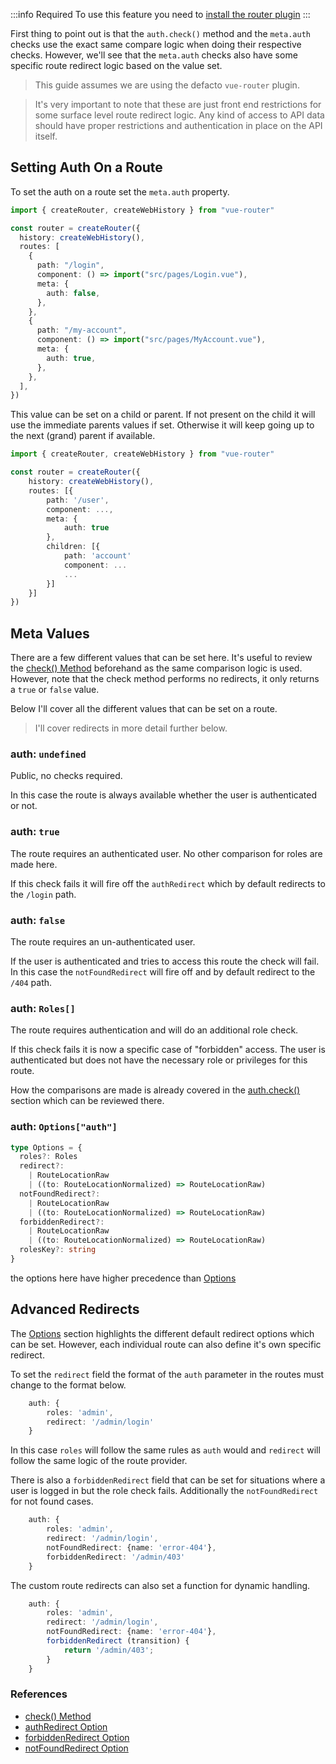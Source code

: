 :::info Required
To use this feature you need to [install the router plugin](/guide/plugins.html#router-plugin)
:::

First thing to point out is that the `auth.check()` method and the `meta.auth` checks use the exact same compare logic when doing their respective checks. However, we'll see that the `meta.auth` checks also have some specific route redirect logic based on the value set.

> This guide assumes we are using the defacto `vue-router` plugin.

> It's very important to note that these are just front end restrictions for some surface level route redirect logic. Any kind of access to API data should have proper restrictions and authentication in place on the API itself.

## Setting Auth On a Route

To set the auth on a route set the `meta.auth` property.

```ts
import { createRouter, createWebHistory } from "vue-router"

const router = createRouter({
  history: createWebHistory(),
  routes: [
    {
      path: "/login",
      component: () => import("src/pages/Login.vue"),
      meta: {
        auth: false,
      },
    },
    {
      path: "/my-account",
      component: () => import("src/pages/MyAccount.vue"),
      meta: {
        auth: true,
      },
    },
  ],
})
```

This value can be set on a child or parent. If not present on the child it will use the immediate parents values if set. Otherwise it will keep going up to the next (grand) parent if available.

```ts
import { createRouter, createWebHistory } from "vue-router"

const router = createRouter({
    history: createWebHistory(),
    routes: [{
        path: '/user',
        component: ...,
        meta: {
            auth: true
        },
        children: [{
            path: 'account'
            component: ...
            ...
        }]
    }]
})
```

## Meta Values

There are a few different values that can be set here. It's useful to review the [check() Method](/methods/init#check) beforehand as the same comparison logic is used. However, note that the check method performs no redirects, it only returns a `true` or `false` value.

Below I'll cover all the different values that can be set on a route.

> I'll cover redirects in more detail further below.

### auth: `undefined`

Public, no checks required.

In this case the route is always available whether the user is authenticated or not.

### auth: `true`

The route requires an authenticated user. No other comparison for roles are made here.

If this check fails it will fire off the `authRedirect` which by default redirects to the `/login` path.

### auth: `false`

The route requires an un-authenticated user.

If the user is authenticated and tries to access this route the check will fail. In this case the `notFoundRedirect` will fire off and by default redirect to the `/404` path.

### auth: `Roles[]`

The route requires authentication and will do an additional role check.

If this check fails it is now a specific case of "forbidden" access. The user is authenticated but does not have the necessary role or privileges for this route.

How the comparisons are made is already covered in the [auth.check()](/methods/init#check) section which can be reviewed there.

### auth: `Options["auth"]`

```ts
type Options = {
  roles?: Roles
  redirect?:
    | RouteLocationRaw
    | ((to: RouteLocationNormalized) => RouteLocationRaw)
  notFoundRedirect?:
    | RouteLocationRaw
    | ((to: RouteLocationNormalized) => RouteLocationRaw)
  forbiddenRedirect?:
    | RouteLocationRaw
    | ((to: RouteLocationNormalized) => RouteLocationRaw)
  rolesKey?: string
}
```

the options here have higher precedence than [Options](/options/core)

## Advanced Redirects

The [Options](/options/core) section highlights the different default redirect options which can be set. However, each individual route can also define it's own specific redirect.

To set the `redirect` field the format of the `auth` parameter in the routes must change to the format below.

```ts
    auth: {
        roles: 'admin',
        redirect: '/admin/login'
    }
```

In this case `roles` will follow the same rules as `auth` would and `redirect` will follow the same logic of the route provider.

There is also a `forbiddenRedirect` field that can be set for situations where a user is logged in but the role check fails. Additionally the `notFoundRedirect` for not found cases.

```ts
    auth: {
        roles: 'admin',
        redirect: '/admin/login',
        notFoundRedirect: {name: 'error-404'},
        forbiddenRedirect: '/admin/403'
    }
```

The custom route redirects can also set a function for dynamic handling.

```ts
    auth: {
        roles: 'admin',
        redirect: '/admin/login',
        notFoundRedirect: {name: 'error-404'},
        forbiddenRedirect (transition) {
            return '/admin/403';
        }
    }
```

### References

- [check() Method](/methods/init#check)
- [authRedirect Option](/options/core#authredirect)
- [forbiddenRedirect Option](/options/core#forbiddenredirect)
- [notFoundRedirect Option](/options/core#notfoundredirect)
